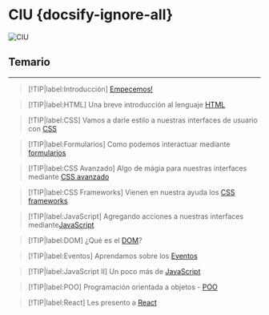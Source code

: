 # CIU  {docsify-ignore-all}

![CIU](/_images/00_UI-design.jpg)

## Temario

---

>[!TIP|label:Introducción]
>[Empecemos!](/00-intro/)

>[!TIP|label:HTML]
>Una breve introducción al lenguaje [HTML](/01-html/)

>[!TIP|label:CSS]
>Vamos a darle estilo a nuestras interfaces de usuario con [CSS](/02-css/)

>[!TIP|label:Formularios]
>Como podemos interactuar mediante [formularios](/03-formularios/)

>[!TIP|label:CSS Avanzado]
>Algo de mágia para nuestras interfaces mediante [CSS avanzado](/04-css2/)

>[!TIP|label:CSS Frameworks]
>Vienen en nuestra ayuda los [CSS frameworks](/05-css-frameworks/)

>[!TIP|label:JavaScript]
>Agregando acciones a nuestras interfaces mediante[JavaScript](/06-js/)

>[!TIP|label:DOM]
>¿Qué es el [DOM](/08-dom/)?

>[!TIP|label:Eventos]
>Aprendamos sobre los [Eventos](/12-eventos/)

>[!TIP|label:JavaScript II]
>Un poco más de [JavaScript](/14-js/)

>[!TIP|label:POO]
>Programación orientada a objetos - [POO](/15-poo/)

>[!TIP|label:React]
>Les presento a [React](/16-react/)
